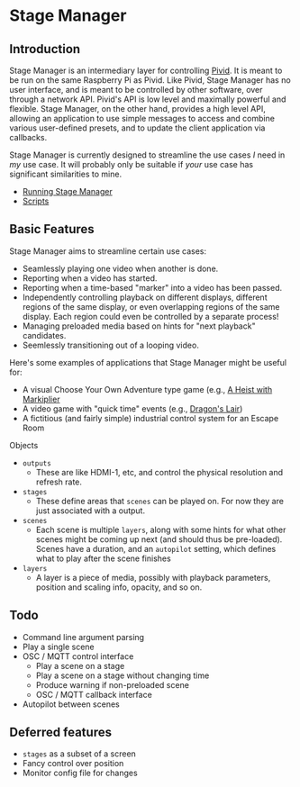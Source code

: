 # Stage Manager

## Introduction
Stage Manager is an intermediary layer for controlling [Pivid](https://github.com/egnor/pivid/).  It is meant to be run on the same Raspberry Pi as Pivid.  Like Pivid, Stage Manager has no user interface, and is meant to be controlled by other software, over through a network API.  Pivid's API is low level and maximally powerful and flexible.  Stage Manager, on the other hand, provides a high level API, allowing an application to use simple messages to access and combine various user-defined presets, and to update the client application via callbacks.

Stage Manager is currently designed to streamline the use cases _I_ need in _my_ use case. It will probably only be suitable if _your_ use case has significant similarities to mine.

* [Running Stage Manager](docs/running.md)
* [Scripts](docs/scripts.md)

## Basic Features
Stage Manager aims to streamline certain use cases:
* Seamlessly playing one video when another is done.
* Reporting when a video has started.
* Reporting when a time-based "marker" into a video has been passed.
* Independently controlling playback on different displays, different regions of the same display, or even overlapping regions of the same display.  Each region could even be controlled by a separate process!
* Managing preloaded media based on hints for "next playback" candidates.  
* Seemlessly transitioning out of a looping video.

Here's some examples of applications that Stage Manager might be useful for:

* A visual Choose Your Own Adventure type game (e.g., [A Heist with Markiplier](https://www.youtube.com/watch?v=9TjfkXmwbTs)
* A video game with "quick time" events (e.g., [Dragon's Lair](https://en.wikipedia.org/wiki/Dragon%27s_Lair))
* A fictitious (and fairly simple) industrial control system for an Escape Room




Objects

* `outputs`
  * These are like HDMI-1, etc, and control the physical resolution and refresh rate.
* `stages`
  * These define areas that `scenes` can be played on.  For now they are just associated with a output.
* `scenes`
  * Each scene is multiple `layers`, along with some hints for what other scenes might be coming up next (and should thus be pre-loaded).  Scenes have a duration, and an `autopilot` setting, which defines what to play after the scene finishes
* `layers`
  * A layer is a piece of media, possibly with playback parameters, position and scaling info, opacity, and so on.

## Todo

* Command line argument parsing
* Play a single scene
* OSC / MQTT control interface
  * Play a scene on a stage
  * Play a scene on a stage without changing time
  * Produce warning if non-preloaded scene
  * OSC / MQTT callback interface
* Autopilot between scenes
  
## Deferred features

* `stages` as a subset of a screen
* Fancy control over position
* Monitor config file for changes